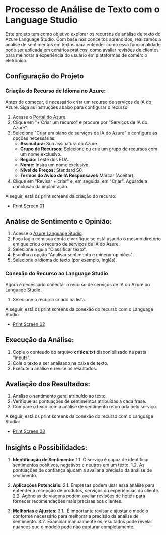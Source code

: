 # Processo de Análise de Texto com o Language Studio

Este projeto tem como objetivo explorar os recursos de análise de texto do Azure Language Studio. Com base nos conceitos aprendidos, realizamos a análise de sentimentos em textos para entender como essa funcionalidade pode ser aplicada em cenários práticos, como avaliar revisões de clientes para melhorar a experiência do usuário em plataformas de comércio eletrônico.

## Configuração do Projeto

### Criação do Recurso de Idioma no Azure:

Antes de começar, é necessário criar um recurso de serviços de IA do Azure. Siga as instruções abaixo para configurar o recurso:

1. Acesse o [Portal do Azure](https://portal.azure.com).
2. Clique em "+ Criar um recurso" e procure por "Serviços de IA do Azure".
3. Selecione "Criar um plano de serviços de IA do Azure" e configure as opções necessárias:
   - **Assinatura:** Sua assinatura do Azure.
   - **Grupo de Recursos:** Selecione ou crie um grupo de recursos com um nome exclusivo.
   - **Região:** Leste dos EUA.
   - **Nome:** Insira um nome exclusivo.
   - **Nível de Preços:** Standard S0.
   - **Termos do Avico de IA Responsavel:** Marcar (Aceitar).
4. Clique em "Revisar + criar" e, em seguida, em "Criar". Aguarde a conclusão da implantação.

A seguir, está os print screens da criação do recurso:

- [Print Screen 01](https://github.com/EduFreitasArantes/lab-ai-900_AnaliseDeSentimentos/blob/main/config/001.jpg)

## Análise de Sentimento e Opinião:

1. Acesse o [Azure Language Studio](https://language.cognitive.azure.com).
2. Faça login com sua conta e verifique se está usando o mesmo diretório em que criou o recurso de serviços de IA do Azure.
3. Selecione a guia "Classificar texto".
4. Escolha a opção "Analisar sentimento e minerar opiniões".
5. Selecione o idioma do texto (por exemplo, Inglês).

### Conexão do Recurso ao Language Studio

Agora é necessário conectar o recurso de serviços de IA do Azure ao Language Studio.

1. Selecione o recurso criado na lista.

A seguir, está os print screens da conexão do recurso com o Language Studio:

- [Print Screen 02](https://github.com/EduFreitasArantes/lab-ai-900_AnaliseDeImagens/blob/main/config/002.jpg)

## Execução da Análise:
1. Copie o conteudo do arquivo **critica.txt** disponibilizado na pasta "inputs".
1. Cole o texto a ser analisado na caixa de texto.
2. Execute a análise e revise os resultados.

## Avaliação dos Resultados:
1. Analise o sentimento geral atribuído ao texto.
2. Verifique as pontuações de sentimentos atribuídas a cada frase.
3. Compare o texto com a análise de sentimento retornada pelo serviço.
  
A seguir, está os print screens da conexão do recurso com o Language Studio:

- [Print Screen 03](https://github.com/EduFreitasArantes/lab-ai-900_AnaliseDeImagens/blob/main/outputs/001.jpg)

## Insights e Possibilidades:
1. **Identificação de Sentimento:**
  1.1. O serviço é capaz de identificar sentimentos positivos, negativos e neutros em um texto.
  1.2. As pontuações de confiança ajudam a avaliar a precisão da análise de sentimento.

2. **Aplicações Potenciais:**
  2.1. Empresas podem usar essa análise para entender a recepção de produtos, serviços ou experiências do cliente.
  2.2. Agências de viagens podem avaliar revisões de hotéis para fornecer recomendações mais precisas aos clientes.

3. **Melhorias e Ajustes:**
  3.1.. É importante revisar e ajustar o modelo conforme necessário para melhorar a precisão da análise de sentimento.
  3.2. Examinar manualmente os resultados pode revelar nuances que o modelo pode não capturar completamente.
